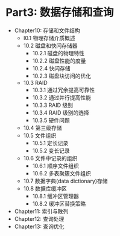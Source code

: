 # Part3: 数据存储和查询

* Chapter10: 存储和文件结构
  * l0.1 物理存储介质概述
  * 10.2 磁盘和快闪存储器
    * 10.2.1 磁盘的物理特性
    * 10.2.2 磁盘性能的度量
    * 10.2.4 快闪存储
    * 10.2.3 磁盘块访问的优化
  * 10.3 RAID
    * 10.3.1 通过冗余提高可靠性
    * 10.3.2 通过并行提高性能
    * 10.3.3 RAID 级别
    * 10.3.4 RAID 级别的选择
    * 10.3.5 硬件问题
  * 10.4 第三级存储
  * 10.5 文件组织
    * 10.5.1 定长记录
    * 10.5.2 变长记录
  * 10.6 文件中记录的组织
    * 10.6.1 顺序文件组织
    * 10.6.2 多表聚簇文件组织
  * 10.7 数据字典(data dictionary)存储
  * 10.8 数据库缓冲区
    * 10.8.1 缓冲区管理器
    * 10.8.2 缓冲区替换策略
* Chapter11: 索引与散列
* Chapter12: 查询处理
* Chapter13: 查询优化


